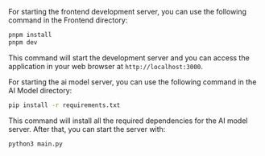 For starting the frontend development server, you can use the following command in the Frontend directory:

```bash
pnpm install
pnpm dev
```
This command will start the development server and you can access the application in your web browser at `http://localhost:3000`.

For starting the ai model server, you can use the following command in the AI Model directory:

```bash
pip install -r requirements.txt
```
This command will install all the required dependencies for the AI model server.
After that, you can start the server with:

```bash
python3 main.py
```